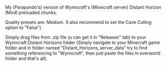 My (Parapando's) version of Wynncraft's (Minecraft server) Distant Horizon (Mod) preloaded chunks.

Quality presets are: Medium. (I also recommend to set the Cave Culling option to "False")

Simply drag files from .zip file (u can get it in "Releases" tab) to your Wynncraft Distant Horizons folder (Simply navigate to your Minecraft game folder and in folder named "Distant_Horizons_server_data" try to find something referencing to "Wynncraft", then just paste the files in overworld folder and that's all).
